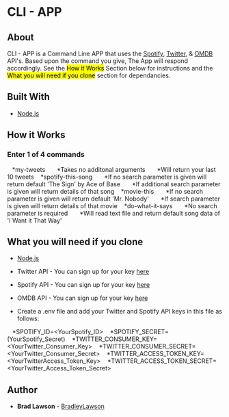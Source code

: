 # CLI - APP

## About

CLI - APP is a Command Line APP that uses the [Spotify](https://www.spotify.com/us/), [Twitter](https://twitter.com/), & [OMDB](http://www.omdbapi.com/) API's. Based upon the command you give, The App will respond accordingly. See the <mark>How it Works</mark> Section below for instructions and the <mark>What you will need if you clone</mark> section for dependancies.

## Built With   

* [Node.js](https://nodejs.org/en/) 


## How it Works

### Enter 1 of 4 commands

&nbsp;&nbsp;&nbsp;*my-tweets
&nbsp;&nbsp;&nbsp;&nbsp;&nbsp;&nbsp;*Takes no additonal arguments
&nbsp;&nbsp;&nbsp;&nbsp;&nbsp;&nbsp;*Will return your last 10 tweets
&nbsp;&nbsp;&nbsp;*spotify-this-song
&nbsp;&nbsp;&nbsp;&nbsp;&nbsp;&nbsp;*If no search parameter is given will return default 'The Sign' by Ace of Base
&nbsp;&nbsp;&nbsp;&nbsp;&nbsp;&nbsp;*If additional search parameter is given will return details of that song
&nbsp;&nbsp;&nbsp;*movie-this
&nbsp;&nbsp;&nbsp;&nbsp;&nbsp;&nbsp;*If no search parameter is given will return default 'Mr. Nobody'
&nbsp;&nbsp;&nbsp;&nbsp;&nbsp;&nbsp;*If search parameter is given will return details of that movie
&nbsp;&nbsp;&nbsp;*do-what-it-says
&nbsp;&nbsp;&nbsp;&nbsp;&nbsp;&nbsp;*No search parameter is required
&nbsp;&nbsp;&nbsp;&nbsp;&nbsp;&nbsp;*Will read text file and return default song data of 'I Want it That Way'



## What you will need if you clone

* [Node.js](https://nodejs.org/en/)
* Twitter API - You can sign up for your key [here](https://developer.twitter.com/en/apply-for-access)
* Spotify API - You can sign up for your key [here](https://beta.developer.spotify.com/documentation/web-api/)
* OMDB API - You can sign up for your key [here](http://www.omdbapi.com/)

* Create a .env file and add your Twitter and Spotify API keys in this file as follows:

&nbsp;&nbsp;&nbsp;*SPOTIFY_ID=<YourSpotify_ID>
&nbsp;&nbsp;&nbsp;*SPOTIFY_SECRET=(YourSpotify_Secret)
&nbsp;&nbsp;&nbsp;*TWITTER_CONSUMER_KEY=<YourTwitter_Consumer_Key>
&nbsp;&nbsp;&nbsp;*TWITTER_CONSUMER_SECRET=<YourTwitter_Consumer_Secret>
&nbsp;&nbsp;&nbsp;*TWITTER_ACCESS_TOKEN_KEY=<YourTwitterAccess_Token_Key>
&nbsp;&nbsp;&nbsp;*TWITTER_ACCESS_TOKEN_SECRET=<YourTwitter_Access_Token_Secret>


## Author

* **Brad Lawson** - [BradleyLawson](https://github.com/BradleyLawson)


